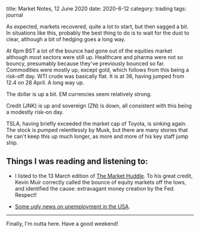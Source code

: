 title: Market Notes, 12 June 2020
date: 2020-6-12
category: trading
tags: journal

As expected, markets recovered, quite a lot to start, but then sagged a bit.
In situations like this, probably the best thing to do is to wait for the dust to clear,
although a bit of hedging goes a long way.

At 6pm BST a lot of the bounce had gone out of the equities market although most sectors were still up.
Healthcare and pharma were not so bouncy, presumably because they've previously bounced so far.
Commodities were mostly up, except gold, which follows from this being a risk-off day.
WTI crude was basically flat. It is at 36, having jumped from 12.4 on 28 April. A long way up.

The dollar is up a bit. EM currencies seem relatively strong.

Credit (JNK) is up and sovereign (ZN) is down, all consistent with this being a modestly risk-on day.

TSLA, having briefly exceeded the market cap of Toyota, is sinking again. 
The stock is pumped relentlessly by Musk, but there are many stories that he can't keep this up 
much longer, as more and more of his key staff jump ship.

## Things I was reading and listening to:


* I listed to the 13 March edition of [The Market Huddle](https://markethuddle.com/). To his great credit, 
Kevin Muir correctly called the bounce of equity markets off the lows, 
and identified the cause: extravagant money creation by the Fed. Respect! 


* [Some ugly news on unemployment in the USA](https://wolfstreet.com/2020/06/11/a-word-about-the-chaos-in-the-unemployment-data-week-12-of-the-u-s-labor-market-collapse/).



---
Finally, 
I'm outta here. Have a good weekend!

